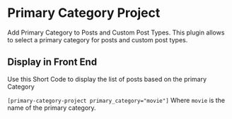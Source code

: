 # Primary Category Project

Add Primary Category to Posts and Custom Post Types.
 This plugin allows to select a primary category for posts and custom post types.

## Display in Front End

Use this Short Code to display the list of posts based on the primary Category
 
 `[primary-category-project primary_category="movie"]`
 Where `movie` is the name of the primary category.
